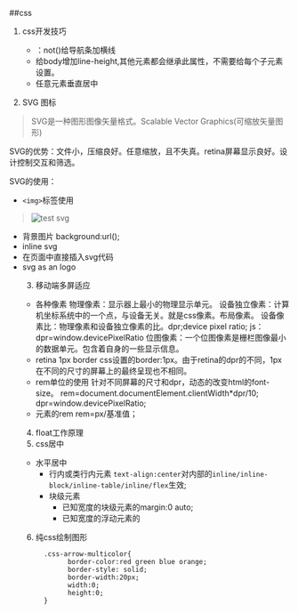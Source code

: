 ##css
 1. css开发技巧
 
    - ：not()给导航条加横线
    - 给body增加line-height,其他元素都会继承此属性，不需要给每个子元素设置。
    - 任意元素垂直居中
 2. SVG 图标

>SVG是一种图形图像矢量格式。Scalable Vector Graphics(可缩放矢量图形)

 SVG的优势：文件小，压缩良好。任意缩放，且不失真。retina屏幕显示良好。设计控制交互和筛选。

 SVG的使用：

  - `<img>`标签使用 
   > <img src="/path/to/img.svg" alt="test svg">
  - 背景图片
     background:url();
  - inline svg
  - 在页面中直接插入svg代码
         <body><!--paste in SVG code，img will show--></body>
  - svg as an <object> 
        <object type="image/svg+xml" data="img.svg" class="logo">
         logo
        </object>
 3. 移动端多屏适应
    
   - 各种像素
    物理像素：显示器上最小的物理显示单元。
    设备独立像素：计算机坐标系统中的一个点，与设备无关。就是css像素。布局像素。
    设备像素比：物理像素和设备独立像素的比。dpr;device pixel ratio;
    js：dpr=window.devicePixelRatio
    位图像素：一个位图像素是栅栏图像最小的数据单元。包含着自身的一些显示信息。
  - retina 1px border
    css设置的border:1px。由于retina的dpr的不同，1px在不同的尺寸的屏幕上的最终呈现也不相同。
  - rem单位的使用
    针对不同屏幕的尺寸和dpr，动态的改变html的font-size。
    rem=document.documentElement.clientWidth*dpr/10;
    dpr=window.devicePixelRatio;
  - 元素的rem
     rem=px/基准值；

 4. float工作原理
 5. css居中
  - 水平居中 
    - 行内或类行内元素
     `text-align:center`对内部的`inline/inline-block/inline-table/inline/flex`生效;
    - 块级元素
      - 已知宽度的块级元素的margin:0 auto;
      - 已知宽度的浮动元素的
    
 6. 纯css绘制图形
 
          .css-arrow-multicolor{
                border-color:red green blue orange;
                border-style: solid;
                border-width:20px;
                width:0;
                height:0;
          }

  

    
